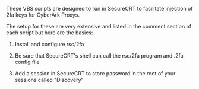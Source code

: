These VBS scripts are designed to run in SecureCRT to facilitate injection of 2fa keys for CyberArk Proxys.

The setup for these are very extensive and listed in the comment section of each script but here are the basics:

1. Install and configure rsc/2fa

2. Be sure that SecureCRT's shell can call the rsc/2fa program and .2fa config file

3. Add a session in SecureCRT to store password in the root of your sessions called "Discovery"

